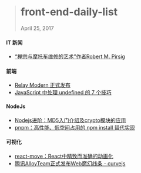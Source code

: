 
> # front-end-daily-list
> April 25, 2017

#### IT 新闻
* [“禅宗与摩托车维修的艺术”作者Robert M. Pirsig](http://t.cn/RXYyjbX)

#### 前端
* [Relay Modern 正式发布](http://t.cn/RXTTzqk)
* [JavaScript 中处理 undefined 的 7 个技巧](http://t.cn/RXxeorV)

#### NodeJs
* [Nodejs进阶：MD5入门介绍及crypto模块的应用](http://t.cn/RXTY5OF)
* [pnpm：高性能、低空间占用的 npm install 替代实现](http://t.cn/RXTQbIP)

#### 可视化
* [react-move：React中精致而准确的动画化](http://t.cn/RXJeam4)
* [腾讯AlloyTeam正式发布Web魔幻线条 - curvejs](http://t.cn/RXTR5lG)
